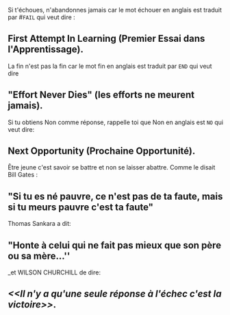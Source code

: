 
Si t'échoues, n'abandonnes jamais car le mot échouer en anglais est traduit par #`FAIL` qui veut dire : 
## First Attempt In Learning (Premier Essai dans l'Apprentissage).

La fin n'est pas la fin car le mot fin en anglais est traduit par `END` qui veut dire 
## "Effort Never Dies" (les efforts ne meurent jamais).

Si tu obtiens Non comme réponse, rappelle toi que Non en anglais est `NO` qui veut dire:
## Next Opportunity (Prochaine Opportunité).

Être jeune c'est savoir se battre et non se laisser abattre.
Comme le disait Bill Gates :
## "Si tu es né pauvre, ce n'est pas de ta faute, mais si tu meurs pauvre c'est ta faute"

Thomas Sankara a dit: 
## "Honte à celui qui ne fait pas mieux que son père ou sa mère...''
_et WILSON CHURCHILL de dire: 
## _<<Il n'y a qu'une seule réponse à l'échec c'est la victoire>>_.
